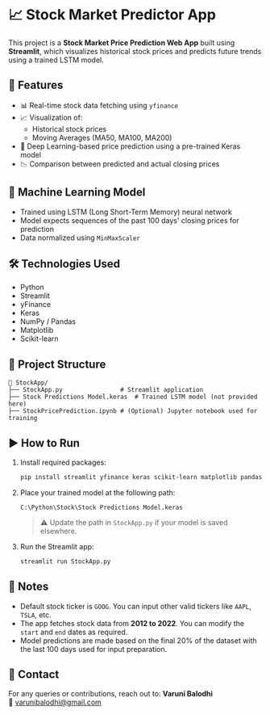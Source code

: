 # 📈 Stock Market Predictor App

This project is a **Stock Market Price Prediction Web App** built using **Streamlit**, which visualizes historical stock prices and predicts future trends using a trained LSTM model.

## 🚀 Features

- 📊 Real-time stock data fetching using `yfinance`
- 📈 Visualization of:
  - Historical stock prices
  - Moving Averages (MA50, MA100, MA200)
- 🤖 Deep Learning-based price prediction using a pre-trained Keras model
- 📉 Comparison between predicted and actual closing prices

## 🧠 Machine Learning Model

- Trained using LSTM (Long Short-Term Memory) neural network
- Model expects sequences of the past 100 days' closing prices for prediction
- Data normalized using `MinMaxScaler`

## 🛠️ Technologies Used

- Python
- Streamlit
- yFinance
- Keras
- NumPy / Pandas
- Matplotlib
- Scikit-learn

## 📂 Project Structure

```
📁 StockApp/
├── StockApp.py                # Streamlit application
├── Stock Predictions Model.keras  # Trained LSTM model (not provided here)
├── StockPricePrediction.ipynb # (Optional) Jupyter notebook used for training
```

## ▶️ How to Run

1. Install required packages:
   ```bash
   pip install streamlit yfinance keras scikit-learn matplotlib pandas
   ```

2. Place your trained model at the following path:
   ```
   C:\Python\Stock\Stock Predictions Model.keras
   ```

   > ⚠️ Update the path in `StockApp.py` if your model is saved elsewhere.

3. Run the Streamlit app:
   ```bash
   streamlit run StockApp.py
   ```

## 📝 Notes

- Default stock ticker is `GOOG`. You can input other valid tickers like `AAPL`, `TSLA`, etc.
- The app fetches stock data from **2012 to 2022**. You can modify the `start` and `end` dates as required.
- Model predictions are made based on the final 20% of the dataset with the last 100 days used for input preparation.


## 📧 Contact

For any queries or contributions, reach out to:
**Varuni Balodhi**  
📧 varunibalodhi@gmail.com
